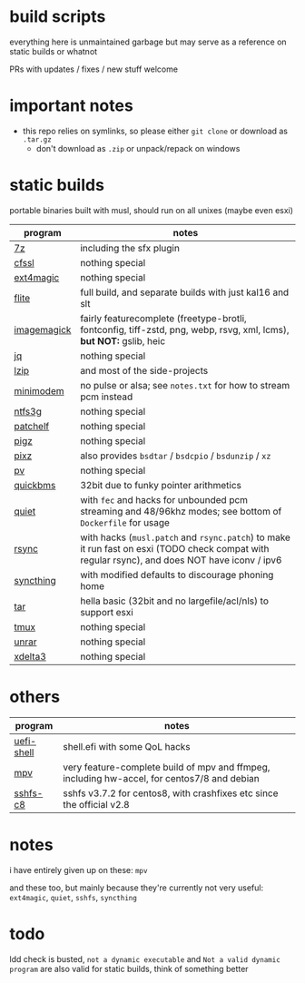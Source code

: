 # build scripts

everything here is unmaintained garbage but may serve as a reference on static builds or whatnot

PRs with updates / fixes / new stuff welcome


# important notes

* this repo relies on symlinks, so please either `git clone` or download as `.tar.gz`
    * don't download as `.zip` or unpack/repack on windows


# static builds

portable binaries built with musl, should run on all unixes (maybe even esxi)

| program | notes |
| -- | -- |
| [7z](./static-7z) | including the sfx plugin |
| [cfssl](./static-cfssl) | nothing special |
| [ext4magic](./static-ext4magic) | nothing special |
| [flite](./static-flite) | full build, and separate builds with just kal16 and slt |
| [imagemagick](./static-imagemagick) | fairly featurecomplete (freetype-brotli, fontconfig, tiff-zstd, png, webp, rsvg, xml, lcms), **but NOT:** gslib, heic |
| [jq](./static-jq) | nothing special |
| [lzip](./static-lzip) | and most of the side-projects |
| [minimodem](./static-minimodem) | no pulse or alsa; see `notes.txt` for how to stream pcm instead |
| [ntfs3g](./static-ntfs3g) | nothing special |
| [patchelf](./static-patchelf) | nothing special |
| [pigz](./static-pigz) | nothing special |
| [pixz](./static-pixz) | also provides `bsdtar` / `bsdcpio` / `bsdunzip` / `xz` |
| [pv](./static-pv) | nothing special |
| [quickbms](./static-quickbms) | 32bit due to funky pointer arithmetics |
| [quiet](./static-quiet) | with `fec` and hacks for unbounded pcm streaming and 48/96khz modes; see bottom of `Dockerfile` for usage |
| [rsync](./static-rsync) | with hacks (`musl.patch` and `rsync.patch`) to make it run fast on esxi (TODO check compat with regular rsync), and does NOT have iconv / ipv6 |
| [syncthing](./static-syncthing) | with modified defaults to discourage phoning home |
| [tar](./static-tar) | hella basic (32bit and no largefile/acl/nls) to support esxi |
| [tmux](./static-tmux) | nothing special |
| [unrar](./static-unrar) | nothing special |
| [xdelta3](./static-xdelta3) | nothing special |


# others

| program | notes |
| -- | -- |
| [uefi-shell](./uefi-shellbin) | shell.efi with some QoL hacks |
| [mpv](./mpv) | very feature-complete build of mpv and ffmpeg, including hw-accel, for centos7/8 and debian |
| [sshfs-c8](./sshfs-c8) | sshfs v3.7.2 for centos8, with crashfixes etc since the official v2.8 |


# notes

i have entirely given up on these: `mpv`

and these too, but mainly because they're currently not very useful: `ext4magic`, `quiet`, `sshfs`, `syncthing`


# todo

ldd check is busted, `not a dynamic executable` and `Not a valid dynamic program` are also valid for static builds, think of something better
